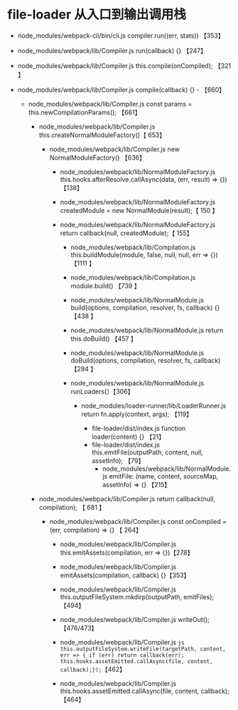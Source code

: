 # file-loader 从入口到输出调用栈

- node_modules/webpack-cli/bin/cli.js    compiler.run((err, stats))  【353】  

- node_modules/webpack/lib/Compiler.js   run(callback) {} 【247】

- node_modules/webpack/lib/Compiler.js   this.compile(onCompiled); 【321 】

- node_modules/webpack/lib/Compiler.js   compile(callback) {} - 【660】

    - node_modules/webpack/lib/Compiler.js   const params = this.newCompilationParams(); 【661】

        - node_modules/webpack/lib/Compiler.js  this.createNormalModuleFactory()【 653】

            - node_modules/webpack/lib/Compiler.js   new NormalModuleFactory() 【636】

                - node_modules/webpack/lib/NormalModuleFactory.js   this.hooks.afterResolve.callAsync(data, (err, result) => {}) 【138】

                - node_modules/webpack/lib/NormalModuleFactory.js  createdModule = new NormalModule(result);【 150 】

                - node_modules/webpack/lib/NormalModuleFactory.js  return callback(null, createdModule);【 155】

                    - node_modules/webpack/lib/Compilation.js  this.buildModule(module, false, null, null, err => {}) 【1111 】

                    - node_modules/webpack/lib/Compilation.js   module.build() 【739 】

                    - node_modules/webpack/lib/NormalModule.js   build(options, compilation, resolver, fs, callback) {} 【438 】

                    - node_modules/webpack/lib/NormalModule.js    return this.doBuild() 【457 】
                    
                    - node_modules/webpack/lib/NormalModule.js  doBuild(options, compilation, resolver, fs, callback) 【294 】

                    - node_modules/webpack/lib/NormalModule.js   runLoaders(）【306】

                      - node_modules/loader-runner/lib/LoaderRunner.js return fn.apply(context, args); 【119】
                       
                        - file-loader/dist/index.js  function loader(content) {} 【21】
                        - file-loader/dist/index.js  this.emitFile(outputPath, content, null, assetInfo); 【79】
                            - node_modules/webpack/lib/NormalModule.js emitFile: (name, content, sourceMap, assetInfo) => {} 【215】

        - node_modules/webpack/lib/Compiler.js return callback(null, compilation); 【 681 】

            - node_modules/webpack/lib/Compiler.js const onCompiled = (err, compilation) => {} 【  264】

                - node_modules/webpack/lib/Compiler.js this.emitAssets(compilation, err => {})【278】

                - node_modules/webpack/lib/Compiler.js emitAssets(compilation, callback) {}【353】

                - node_modules/webpack/lib/Compiler.js this.outputFileSystem.mkdirp(outputPath, emitFiles);【494】

                - node_modules/webpack/lib/Compiler.js writeOut();【476/473】

                - node_modules/webpack/lib/Compiler.js
                    ```js this.outputFileSystem.writeFile(targetPath, content, err => { if (err) return callback(err); this.hooks.assetEmitted.callAsync(file, content, callback);});```【462】

                - node_modules/webpack/lib/Compiler.js  this.hooks.assetEmitted.callAsync(file, content, callback);【464】



